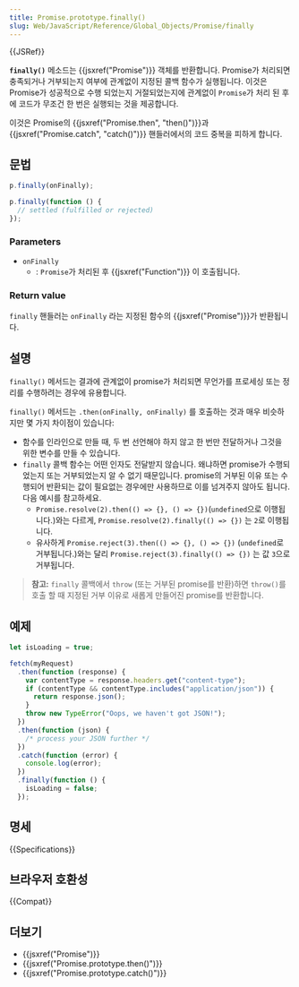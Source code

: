 ```yaml
---
title: Promise.prototype.finally()
slug: Web/JavaScript/Reference/Global_Objects/Promise/finally
---
```


{{JSRef}}

**`finally()`** 메소드는 {{jsxref("Promise")}} 객체를 반환합니다. Promise가 처리되면 충족되거나 거부되는지 여부에 관계없이 지정된 콜백 함수가 실행됩니다. 이것은 Promise가 성공적으로 수행 되었는지 거절되었는지에 관계없이 `Promise`가 처리 된 후에 코드가 무조건 한 번은 실행되는 것을 제공합니다.

이것은 Promise의 {{jsxref("Promise.then", "then()")}}과 {{jsxref("Promise.catch", "catch()")}} 핸들러에서의 코드 중복을 피하게 합니다.

## 문법

```js
p.finally(onFinally);

p.finally(function () {
  // settled (fulfilled or rejected)
});
```

### Parameters

- `onFinally`
  - : `Promise`가 처리된 후 {{jsxref("Function")}} 이 호출됩니다.

### Return value

`finally` 핸들러는 `onFinally` 라는 지정된 함수의 {{jsxref("Promise")}}가 반환됩니다.

## 설명

`finally()` 메서드는 결과에 관계없이 promise가 처리되면 무언가를 프로세싱 또는 정리를 수행하려는 경우에 유용합니다.

`finally()` 메서드는 `.then(onFinally, onFinally)` 를 호출하는 것과 매우 비슷하지만 몇 가지 차이점이 있습니다:

- 함수를 인라인으로 만들 때, 두 번 선언해야 하지 않고 한 번만 전달하거나 그것을 위한 변수를 만들 수 있습니다.
- `finally` 콜백 함수는 어떤 인자도 전달받지 않습니다. 왜냐하면 promise가 수행되었는지 또는 거부되었는지 알 수 없기 때문입니다. promise의 거부된 이유 또는 수행되어 반환되는 값이 필요없는 경우에만 사용하므로 이를 넘겨주지 않아도 됩니다. 다음 예시를 참고하세요.
  - `Promise.resolve(2).then(() => {}, () => {})`(`undefined`으로 이행됩니다.)와는 다르게, `Promise.resolve(2).finally(() => {})` 는 `2`로 이행됩니다.
  - 유사하게 `Promise.reject(3).then(() => {}, () => {})` (`undefined`로 거부됩니다.)와는 달리 `Promise.reject(3).finally(() => {})` 는 값 `3`으로 거부됩니다.

> **참고:** `finally` 콜백에서 `throw` (또는 거부된 promise를 반환)하면 `throw()`를 호출 할 때 지정된 거부 이유로 새롭게 만들어진 promise를 반환합니다.

## 예제

```js
let isLoading = true;

fetch(myRequest)
  .then(function (response) {
    var contentType = response.headers.get("content-type");
    if (contentType && contentType.includes("application/json")) {
      return response.json();
    }
    throw new TypeError("Oops, we haven't got JSON!");
  })
  .then(function (json) {
    /* process your JSON further */
  })
  .catch(function (error) {
    console.log(error);
  })
  .finally(function () {
    isLoading = false;
  });
```

## 명세

{{Specifications}}

## 브라우저 호환성

{{Compat}}

## 더보기

- {{jsxref("Promise")}}
- {{jsxref("Promise.prototype.then()")}}
- {{jsxref("Promise.prototype.catch()")}}
